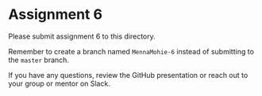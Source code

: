 # Assignment 6

Please submit assignment 6 to this directory.

Remember to create a branch named `MennaMohie-6` 
instead of submitting to the `master` branch.

If you have any questions, review the GitHub presentation or reach
out to your group or mentor on Slack.
